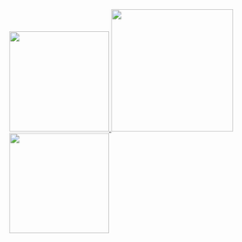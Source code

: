 <div>
  <a href="https://github.com/biells2">
    <img height="180em" src="https://github-readme-stats.vercel.app/api?username=biells2&theme=tokyonight&show_icons=true"/>
    <img height="220em" src="https://github-readme-stats.vercel.app/api/top-langs/?username=biells2&layout=compact&langs_count=10&theme=tokyonight"/>
    <img height="180em" src="https://github-readme-stats.vercel.app/api?username=biells2&theme=tokyonight&show_icons=true&v=2"/>

  </a>
</div>


 
